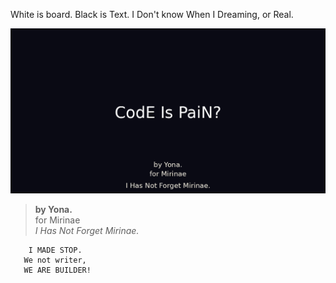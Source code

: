 White is board. Black is Text. 
       I Don't know
  When I Dreaming, or Real.


![CodE Is PaiN?](./code_is_pain_mirinae_final.png)

> **by Yona.**  
> for Mirinae  
> _I Has Not Forget Mirinae._




        I MADE STOP.
       We not writer, 
       WE ARE BUILDER!
